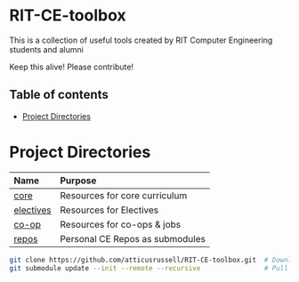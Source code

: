 # RIT-CE-toolbox
This is a collection of useful tools created by RIT Computer Engineering students and alumni

Keep this alive! Please contribute!

## Table of contents
- [Project Directories](#project-directories)

# Project Directories
| Name                           | Purpose                                       | 
| :--                            | :--                                           |
|[core](/core)                   | Resources for core curriculum                 |
|[electives](/electives)         | Resources for Electives                       |
|[co-op](/co-op)                 | Resources for co-ops & jobs                   |
|[repos](/repos )                | Personal CE Repos as submodules               |

```bash
git clone https://github.com/atticusrussell/RIT-CE-toolbox.git  # Download this repo locally
git submodule update --init --remote --recursive                # Pull all the submodules too
```
